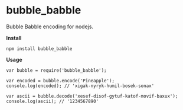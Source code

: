 bubble_babble
=============

Bubble Babble encoding for nodejs.

**Install**

```
npm install bubble_babble
```

**Usage**

```
var bubble = require('bubble_babble');

var encoded = bubble.encode('Pineapple');
console.log(encoded); // 'xigak-nyryk-humil-bosek-sonax'

var ascii = bubble.decode('xesef-disof-gytuf-katof-movif-baxux');
console.log(ascii); // '1234567890'
```
